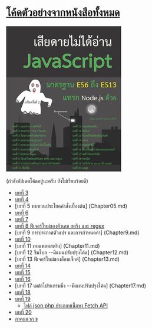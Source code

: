 # [โค้ดตัวอย่างจากหนังสือทั้งหมด]([https://www.mebmarket.com/web/index.php?action=BookDetails&data=YToyOntzOjc6InVzZXJfaWQiO3M6NzoiMTcyNTQ4MyI7czo3OiJib29rX2lkIjtzOjY6IjE1Njg1NCI7fQ)

![cover_new.PNG](https://github.com/adminho/javascript/blob/master/images/cover_new.png)

(กำลังอัปเดตโค้ดอยู่นะครับ ยังไม่เรียบร้อยดี)

* [บทที่ 3 ](Chapter03.md)
* [บทที่ 4 ](Chapter04.md)
* [บทที่ 5 ทบทวนประโยคคำสั่งเบื้องต้น] (Chapter05.md)
* [บทที่ 6 ](Chapter06.md)
* [บทที่ 7 ](Chapter07.md)
* [บทที่ 8 ฟีเจอร์ใหม่ของตัวเลข สตริง และ regex](Chapter8.md)
* [บทที่ 9  การประกาศตัวแปร และการกำหนดค่า] (Chapter9.md)
* [บทที่ 10](Chapter10.md)
* [บทที่ 11 เทมเพลตสตริง] (Chapter11.md)
* [บทที่ 12  ซิมโบล --มีแผนปรับปรุงโค้ด] (Chapter12.md)
* [บทที่ 13 ฟีเจอร์ใหม่ของอ็อบเจ็กต์] (Chapter13.md)
* [บทที่ 14 ](Chapter14.md)
* [บทที่ 15 ](Chapter15.md)
* [บทที่ 16 ](Chapter16.md)
* [บทที่ 17  เมต้าโปรแกรมมิ่ง --มีแผนปรับปรุงโค้ด] (Chapter17.md)
* [บทที่ 18 ](Chapter18.md)
* [บทที่ 19 ](Chapter19.md)
   * [ไฟล์ json.php ประกอบเนื้อหา Fetch API](json.php)
* [บทที่ 20](Chapter20.md)
* [ภาคผนวก ข](Appendix_B)


